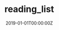 ---
title: "reading_list"  # Add a page title.
summary: "My e-mail"  # Add a page description.
date: "2019-01-01T00:00:00Z"  # Add today's date.
type: "widget_page"  # Page type is a Widget Page
---